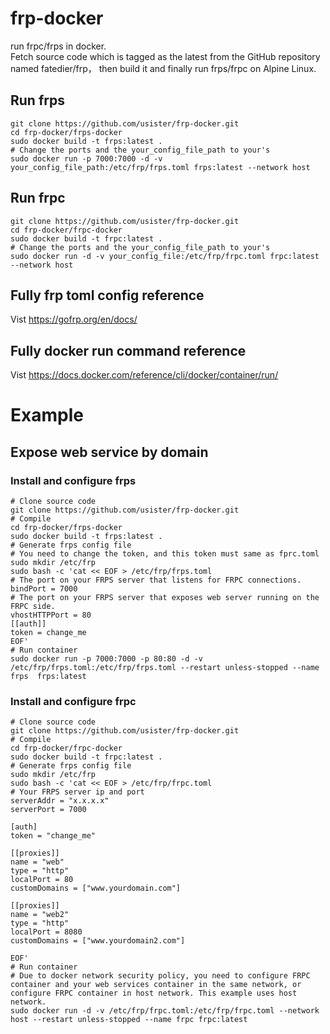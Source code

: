# frp-docker
run frpc/frps in docker.  
Fetch source code which is tagged as the latest from the GitHub repository named fatedier/frp， then build it and finally run frps/frpc on Alpine Linux.
## Run frps
```shell
git clone https://github.com/usister/frp-docker.git  
cd frp-docker/frps-docker  
sudo docker build -t frps:latest .  
# Change the ports and the your_config_file_path to your's
sudo docker run -p 7000:7000 -d -v your_config_file_path:/etc/frp/frps.toml frps:latest --network host  
```
## Run frpc
```shell
git clone https://github.com/usister/frp-docker.git  
cd frp-docker/frpc-docker  
sudo docker build -t frpc:latest .
# Change the ports and the your_config_file_path to your's
sudo docker run -d -v your_config_file:/etc/frp/frpc.toml frpc:latest --network host  
```
## Fully frp toml config reference
Vist https://gofrp.org/en/docs/  
## Fully docker run command reference
Vist https://docs.docker.com/reference/cli/docker/container/run/  


# Example
## Expose web service by domain
### Install and configure frps
```shell
# Clone source code
git clone https://github.com/usister/frp-docker.git
# Compile
cd frp-docker/frps-docker  
sudo docker build -t frps:latest .
# Generate frps config file
# You need to change the token, and this token must same as fprc.toml
sudo mkdir /etc/frp
sudo bash -c 'cat << EOF > /etc/frp/frps.toml
# The port on your FRPS server that listens for FRPC connections.
bindPort = 7000
# The port on your FRPS server that exposes web server running on the FRPC side.
vhostHTTPPort = 80
[[auth]]
token = change_me
EOF'
# Run container
sudo docker run -p 7000:7000 -p 80:80 -d -v /etc/frp/frps.toml:/etc/frp/frps.toml --restart unless-stopped --name frps  frps:latest
```
### Install and configure frpc
```shell
# Clone source code
git clone https://github.com/usister/frp-docker.git
# Compile
cd frp-docker/frpc-docker  
sudo docker build -t frpc:latest .
# Generate frps config file
sudo mkdir /etc/frp
sudo bash -c 'cat << EOF > /etc/frp/frpc.toml
# Your FRPS server ip and port
serverAddr = "x.x.x.x"
serverPort = 7000

[auth]
token = "change_me"

[[proxies]]
name = "web"
type = "http"
localPort = 80
customDomains = ["www.yourdomain.com"]

[[proxies]]
name = "web2"
type = "http"
localPort = 8080
customDomains = ["www.yourdomain2.com"]

EOF'
# Run container
# Due to docker network security policy, you need to configure FRPC container and your web services container in the same network, or configure FRPC container in host network. This example uses host network.
sudo docker run -d -v /etc/frp/frpc.toml:/etc/frp/frpc.toml --network host --restart unless-stopped --name frpc frpc:latest
```
